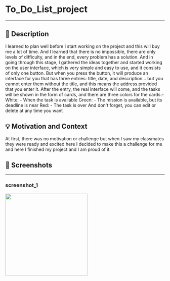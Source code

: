 # To_Do_List_project
---
<!--- <OWNER> AlmohaimeedAbdullah <REPOSITORY>To_Do_List_project. -->


## :scroll: Description
I learned to plan well before I start working on the project and this will buy me a lot of time.
And I learned that there is no impossible, there are only levels of difficulty, and in the end, every problem has a solution.
And in going through this stage, I gathered the ideas together and started working on the user interface, which is very simple 
and easy to use, and it consists of only one button.
But when you press the button, it will produce an interface for you that has three entries: title, date, and description... 
but you cannot enter them without the title, and this means the address provided that you enter it.
After the entry, the real interface will come, and the tasks will be shown in the form of cards, and there are three colors for the cards:-
White: - When the task is available
Green: - The mission is available, but its deadline is near
Red: - The task is over
And don't forget, you can edit or delete at any time you want

## :bulb: Motivation and Context
At first, there was no motivation or challenge but when I saw my classmates they were ready and excited here I decided to make this a challenge 
for me and here I finished my project and I am proud of it.

## :camera_flash: Screenshots
---
### screenshot_1
<img src="https://user-images.githubusercontent.com/91476854/139543397-c02c119d-f788-4986-890e-5c59c664397d" width="260">

